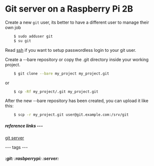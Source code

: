 # Git server on a Raspberry Pi 2B

Create a new `git` user, its better to have a different user to manage their own job 

```sh
    $ sudo adduser git
    $ su git
```
Read [ssh](ssh.md) if you want to setup passwordless login to your git user.

Create a --bare repository or copy the .git directory inside your working project.

```sh
    $ git clone --bare my_project my_project.git
```

or

```sh
    $ cp -Rf my_project/.git my_project.git
```

After the new --bare repository has been created, you can upload it like this:

```sh
    $ scp -r my_project.git user@git.example.com:/srv/git
```


##### reference links ---
[git server](https://git.zx2c4.com/cgit/about/)

--- tags ---
##### :git: :rasbperrypi: :server:
